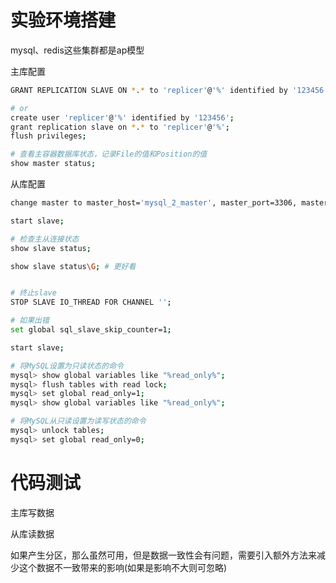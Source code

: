 # 实验环境搭建

mysql、redis这些集群都是ap模型

主库配置

```bash
GRANT REPLICATION SLAVE ON *.* to 'replicer'@'%' identified by '123456';

# or
create user 'replicer'@'%' identified by '123456';  
grant replication slave on *.* to 'replicer'@'%';  
flush privileges;

# 查看主容器数据库状态，记录File的值和Position的值
show master status;
```

从库配置

```bash
change master to master_host='mysql_2_master', master_port=3306, master_user='replicer', master_password='123456', master_log_file='mysql-bin.000003', master_log_pos=441;

start slave;

# 检查主从连接状态
show slave status;

show slave status\G; # 更好看


# 终止slave
STOP SLAVE IO_THREAD FOR CHANNEL '';

# 如果出错
set global sql_slave_skip_counter=1;

start slave;

# 将MySQL设置为只读状态的命令
mysql> show global variables like "%read_only%";
mysql> flush tables with read lock;
mysql> set global read_only=1;
mysql> show global variables like "%read_only%";

# 将MySQL从只读设置为读写状态的命令
mysql> unlock tables;
mysql> set global read_only=0;
```

# 代码测试

主库写数据

从库读数据

如果产生分区，那么虽然可用，但是数据一致性会有问题，需要引入额外方法来减少这个数据不一致带来的影响(如果是影响不大则可忽略)